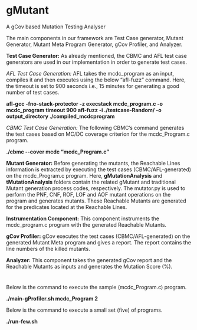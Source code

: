 # gMutant
A gCov based Mutation Testing Analyser

The main components in our framework are Test Case generator, Mutant Generator, Mutant Meta Program Generator, gCov Profiler, and  Analyzer.

**Test Case Generator:** As already mentioned, the CBMC and AFL test case generators are used in our implementation in order to generate test cases. 

_AFL Test Case Generation:_ AFL takes the mcdc_program as an input, compiles it and then executes using the below “afl-fuzz” command. Here, the timeout is set to 900 seconds i.e., 15 minutes for generating a good number of test cases.

**afl-gcc -fno-stack-protector -z execstack mcdc_program.c -o mcdc_program**
**timeout 900 afl-fuzz -i ./testcase-Random/ -o output_directory ./compiled_mcdcprogram**

_CBMC Test Case Generation:_ The following CBMC’s command generates the test cases based on MC/DC coverage criterion for the mcdc_Program.c program.

**./cbmc --cover mcdc “mcdc_Program.c”**

**Mutant Generator:** Before generating the mutants, the Reachable Lines information is extracted by executing the test cases (CBMC/AFL-generated) on the mcdc_Program.c program. Here, **gMutationAnalysis** and **tMutationAnalysis** folders contain the related gMutant and traditional Mutant generation process codes, respectively. The mutator.py is used to perform the PNF, CNF, ROF, LOF and AOF mutant operations on the program and generates mutants. These Reachable Mutants are generated for the predicates located at the Reachable Lines. 

**Instrumentation Component:** This component instruments the mcdc_program.c program with the generated Reachable Mutants.

**gCov Profiler:** gCov executes the test cases (CBMC/AFL-generated) on the generated Mutant Meta program and gives a report. The report contains the line numbers of the killed mutants.

**Analyzer:** This component takes the generated gCov report and the Reachable Mutants as inputs and generates the Mutation Score (%).

#

Below is the command to execute the sample (mcdc_Program.c) program.

**./main-gProfiler.sh mcdc_Program 2**

Below is the command to execute a small set (five) of programs.

**./run-few.sh**
